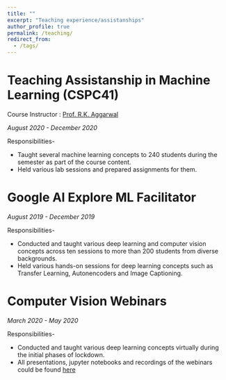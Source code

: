 ```yaml
---
title: ""
excerpt: "Teaching experience/assistanships"
author_profile: true
permalink: /teaching/
redirect_from:
  - /tags/
---
```


Teaching Assistanship in Machine Learning (CSPC41)
======

Course Instructor : [Prof. R.K. Aggarwal](http://www.nitkkr.ac.in/comp_faculty_details.php?idd=57)

*August 2020 - December 2020*

Responsibilities-
* Taught several machine learning concepts to 240 students during the semester as part of the course content. 
* Held various lab sessions and prepared assignments for them.

Google AI Explore ML Facilitator
======

*August 2019 - December 2019*

Responsibilities-
* Conducted and taught various deep learning and computer vision concepts across ten sessions to more than 200 students from diverse backgrounds.
* Held various hands-on sessions for deep learning concepts such as Transfer Learning, Autonencoders and Image Captioning. 

Computer Vision Webinars
======

*March 2020 - May 2020*

Responsibilities-
* Conducted and taught various deep learning concepts virtually during the initial phases of lockdown.
* All presentations, jupyter notebooks and recordings of the webinars could be found [here](https://github.com/AmanGoyal99/Computer-Vision-Webinar)



